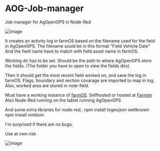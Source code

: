 # AOG-Job-manager
Job manager for AgOpenGPS in Node-Red

![image](https://github.com/bitfieldfarm/AOG-Job-manager/assets/98184919/944b3963-29af-4c1e-9b73-d698fd556425)

It creates an activity log in farmOS based on the filename used for the field in AgOpenGPS.
The filename sould be in this format "Field Vehicle Date"
And the field name have to match with field asset name in farmOS.

Working dir has to be set. Should be the path to where AgOpenGPS store the fields. (The folder you have to open to view the fields dirs)

Then it should get the most recent field worked on, and save the log in farmOS.
Flags, boundary and section covarage are imported to map in log.
Also, worked area are stored in note-field.

Must have a working instance of [farmOS](https://farmos.org). Selfhosted or hosted at [Farmier](https://farmier.com)
Also Node-Red running on the tablet running AgOpenGPS

And some extra libraries for node-red..
npm install togeojson wellknown 
npm install xmldom

I'm surprised if there are no bugs.

Use at own risk

![image](https://github.com/bitfieldfarm/AOG-Job-manager/assets/98184919/e8c3c36a-9044-4c68-9677-5cc729b827f5)
